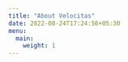 ```yaml
---
title: "About Velocitas"
date: 2022-08-24T17:24:56+05:30
menu:
  main:
    weight: 1
---
```

